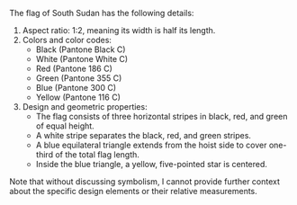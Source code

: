 The flag of South Sudan has the following details:

1. Aspect ratio: 1:2, meaning its width is half its length.
2. Colors and color codes:
   - Black (Pantone Black C)
   - White (Pantone White C)
   - Red (Pantone 186 C)
   - Green (Pantone 355 C)
   - Blue (Pantone 300 C)
   - Yellow (Pantone 116 C)
3. Design and geometric properties:
   - The flag consists of three horizontal stripes in black, red, and green of equal height.
   - A white stripe separates the black, red, and green stripes.
   - A blue equilateral triangle extends from the hoist side to cover one-third of the total flag length.
   - Inside the blue triangle, a yellow, five-pointed star is centered.

Note that without discussing symbolism, I cannot provide further context about the specific design elements or their relative measurements.